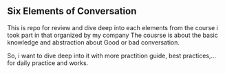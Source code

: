 ## Six Elements of Conversation

This is repo for review and dive deep into each elements from the course i took part in that organized by my company
The cousrse is about the basic knowledge and abstraction about Good or bad conversation.

So, i want to dive deep into it with more practition guide, best practices,... for daily practice and works.

